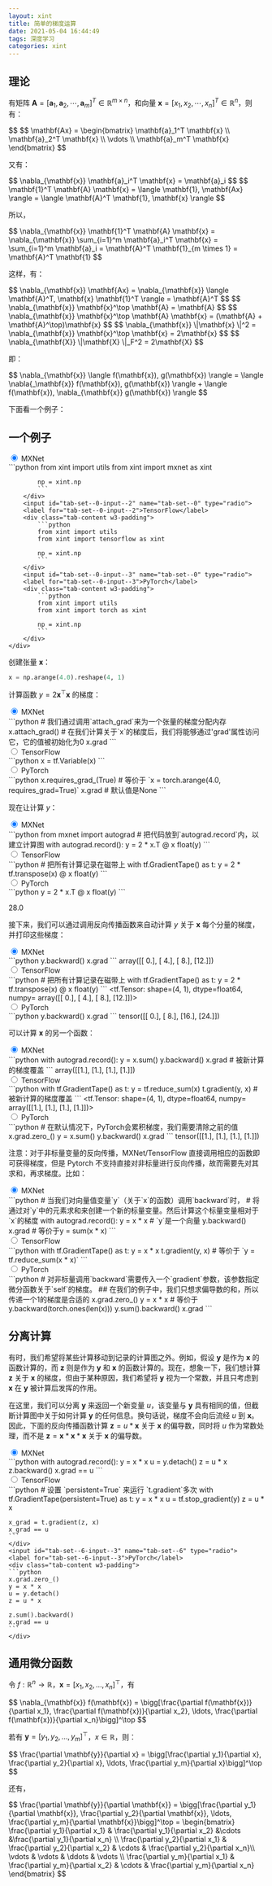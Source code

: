 ```yaml
---
layout: xint
title: 简单的梯度运算
date: 2021-05-04 16:44:49
tags: 深度学习
categories: xint
---
```


## 理论

有矩阵 $\mathbf{A} = [\mathbf{a}_1, \mathbf{a}_2, \cdots, \mathbf{a}_m]^T \in \mathbb{R}^{m \times n}$，和向量 $\mathbf{x} = [x_1, x_2, \cdots, x_n]^T \in \mathbb{R}^{n}$，则有：

<div>
$$
$$
\mathbf{Ax} = \begin{bmatrix}
   \mathbf{a}_1^T \mathbf{x} \\
   \mathbf{a}_2^T \mathbf{x} \\
   \vdots \\
   \mathbf{a}_m^T \mathbf{x}
\end{bmatrix}
$$
</div>

又有：

<div>
$$
\nabla_{\mathbf{x}} \mathbf{a}_i^T \mathbf{x} = \mathbf{a}_i
$$
$$
 \mathbf{1}^T \mathbf{A} \mathbf{x} = \langle \mathbf{1}, \mathbf{Ax} \rangle = \langle \mathbf{A}^T \mathbf{1}, \mathbf{x} \rangle
$$
</div>

所以，

<div>
$$
\nabla_{\mathbf{x}} \mathbf{1}^T \mathbf{A} \mathbf{x} = 
\nabla_{\mathbf{x}} \sum_{i=1}^m \mathbf{a}_i^T \mathbf{x} = \sum_{i=1}^m \mathbf{a}_i = \mathbf{A}^T \mathbf{1}_{m \times 1} = \mathbf{A}^T \mathbf{1}
$$
</div>

这样，有：

<div>
$$
\nabla_{\mathbf{x}} \mathbf{Ax} = \nabla_{\mathbf{x}} \langle  \mathbf{A}^T, \mathbf{x} \mathbf{1}^T \rangle = \mathbf{A}^T
$$
$$
\nabla_{\mathbf{x}} \mathbf{x}^\top \mathbf{A} = \mathbf{A}
$$
$$
\nabla_{\mathbf{x}} \mathbf{x}^\top \mathbf{A} \mathbf{x} = (\mathbf{A} + \mathbf{A}^\top)\mathbf{x}
$$
$$
\nabla_{\mathbf{x}} \|\mathbf{x} \|^2 = \nabla_{\mathbf{x}} \mathbf{x}^\top \mathbf{x} = 2\mathbf{x}
$$
$$
\nabla_{\mathbf{X}} \|\mathbf{X} \|_F^2 = 2\mathbf{X}
$$
</div>

即：

<div>
$$
\nabla_{\mathbf{x}} \langle f(\mathbf{x}), g(\mathbf{x}) \rangle = \langle \nabla{_\mathbf{x}} f(\mathbf{x}), g(\mathbf{x}) \rangle + \langle f(\mathbf{x}), \nabla_{\mathbf{x}} g(\mathbf{x}) \rangle
$$
</div>

下面看一个例子：

## 一个例子

<article>
    <div class="tab-set w3-light-grey">
        <input checked="True" id="tab-set--0-input--1" name="tab-set--0" type="radio">
        <label for="tab-set--0-input--1">MXNet</label>
        <div class="tab-content w3-padding">
            ```python
            from xint import utils
            from xint import mxnet as xint

            np = xint.np
            ```
        </div>
        <input id="tab-set--0-input--2" name="tab-set--0" type="radio">
        <label for="tab-set--0-input--2">TensorFlow</label>
        <div class="tab-content w3-padding">
            ```python
            from xint import utils
            from xint import tensorflow as xint

            np = xint.np
            ```
        </div>
        <input id="tab-set--0-input--3" name="tab-set--0" type="radio">
        <label for="tab-set--0-input--3">PyTorch</label>
        <div class="tab-content w3-padding">
            ```python
            from xint import utils
            from xint import torch as xint

            np = xint.np
            ```
        </div>
    </div>
</article>

创建张量 $\mathbf{x}$：

```python
x = np.arange(4.0).reshape(4, 1)
```

计算函数 $y = 2\mathbf{x}^{\top}\mathbf{x}$ 的梯度：

<article>
    <div class="tab-set w3-light-grey">
        <input checked="True" id="tab-set--1-input--1" name="tab-set--1" type="radio">
        <label for="tab-set--1-input--1">MXNet</label>
        <div class="tab-content w3-padding">
            ```python
            # 我们通过调用`attach_grad`来为一个张量的梯度分配内存
            x.attach_grad()
            # 在我们计算关于`x`的梯度后，我们将能够通过'grad'属性访问它，它的值被初始化为0
            x.grad
            ```
        </div>
        <input id="tab-set--1-input--2" name="tab-set--1" type="radio">
        <label for="tab-set--1-input--2">TensorFlow</label>
        <div class="tab-content w3-padding">
            ```python
            x = tf.Variable(x)
            ```
        </div>
        <input id="tab-set--1-input--3" name="tab-set--1" type="radio">
        <label for="tab-set--1-input--3">PyTorch</label>
        <div class="tab-content w3-padding">
            ```python
            x.requires_grad_(True)  # 等价于 `x = torch.arange(4.0, requires_grad=True)`
            x.grad  # 默认值是None
            ```
        </div>
    </div>
</article>

现在让计算 $y$：

<div class="tab-set w3-light-grey">
    <input checked="True" id="tab-set--2-input--1" name="tab-set--2" type="radio">
    <label for="tab-set--2-input--1">MXNet</label>
    <div class="tab-content w3-padding">
    ```python
    from mxnet import autograd
    # 把代码放到`autograd.record`内，以建立计算图
    with autograd.record():
        y = 2 * x.T @ x
    float(y)
    ```
    </div>
    <input id="tab-set--2-input--2" name="tab-set--2" type="radio">
    <label for="tab-set--2-input--2">TensorFlow</label>
    <div class="tab-content w3-padding">
    ```python
    # 把所有计算记录在磁带上
    with tf.GradientTape() as t:
        y = 2 * tf.transpose(x) @ x
    float(y)
    ```
    </div>
    <input id="tab-set--2-input--3" name="tab-set--2" type="radio">
    <label for="tab-set--2-input--3">PyTorch</label>
    <div class="tab-content w3-padding">
    ```python
    y = 2 * x.T @ x
    float(y)
    ```
    </div>
</div>

<output>28.0</output>

接下来，我们可以通过调用反向传播函数来自动计算 $y$ 关于 $\mathbf{x}$ 每个分量的梯度，并打印这些梯度：

<div class="tab-set w3-light-grey">
    <input checked="True" id="tab-set--3-input--1" name="tab-set--3" type="radio">
    <label for="tab-set--3-input--1">MXNet</label>
    <div class="tab-content w3-padding">
    ```python
    y.backward()
    x.grad
    ```
    <output>
    array([[ 0.],
       [ 4.],
       [ 8.],
       [12.]])</output>
    </div>
    <input id="tab-set--3-input--2" name="tab-set--3" type="radio">
    <label for="tab-set--3-input--2">TensorFlow</label>
    <div class="tab-content w3-padding">
    ```python
    # 把所有计算记录在磁带上
    with tf.GradientTape() as t:
        y = 2 * tf.transpose(x) @ x
    float(y)
    ```
    <output>
    &lt;tf.Tensor: shape=(4, 1), dtype=float64, numpy=
    array([[ 0.],
        [ 4.],
        [ 8.],
        [12.]])></output>
    </div>
    <input id="tab-set--3-input--3" name="tab-set--3" type="radio">
    <label for="tab-set--3-input--3">PyTorch</label>
    <div class="tab-content w3-padding">
    ```python
    y.backward()
    x.grad
    ```
    <output>
    tensor([[ 0.],
        [ 8.],
        [16.],
        [24.]])</output>
    </div>
</div>

可以计算 $\mathbf{x}$ 的另一个函数：

<div class="tab-set w3-light-grey">
    <input checked="True" id="tab-set--4-input--1" name="tab-set--4" type="radio">
    <label for="tab-set--4-input--1">MXNet</label>
    <div class="tab-content w3-padding">
    ```python
    with autograd.record():
        y = x.sum()
    y.backward()
    x.grad  # 被新计算的梯度覆盖
    ```
    <output>
    array([[1.],
       [1.],
       [1.],
       [1.]])
    </output>
    </div>
    <input id="tab-set--4-input--2" name="tab-set--4" type="radio">
    <label for="tab-set--4-input--2">TensorFlow</label>
    <div class="tab-content w3-padding">
    ```python
    with tf.GradientTape() as t:
        y = tf.reduce_sum(x)
    t.gradient(y, x)  # 被新计算的梯度覆盖
    ```
    <output>
    &lt;tf.Tensor: shape=(4, 1), dtype=float64, numpy=
    array([[1.],
        [1.],
        [1.],
        [1.]])>
    </output>
    </div>
    <input id="tab-set--4-input--3" name="tab-set--4" type="radio">
    <label for="tab-set--4-input--3">PyTorch</label>
    <div class="tab-content w3-padding">
    ```python
    # 在默认情况下，PyTorch会累积梯度，我们需要清除之前的值
    x.grad.zero_()
    y = x.sum()
    y.backward()
    x.grad
    ```
    <output>
    tensor([[1.],
        [1.],
        [1.],
        [1.]])
    </output>
    </div>
</div>

注意：对于非标量变量的反向传播，MXNet/TensorFlow 直接调用相应的函数即可获得梯度，但是 Pytorch 不支持直接对非标量进行反向传播，故而需要先对其求和，再求梯度。比如：

<div class="tab-set w3-light-grey">
    <input checked="True" id="tab-set--5-input--1" name="tab-set--5" type="radio">
    <label for="tab-set--5-input--1">MXNet</label>
    <div class="tab-content w3-padding">
    ```python
    # 当我们对向量值变量`y`（关于`x`的函数）调用`backward`时，
    # 将通过对`y`中的元素求和来创建一个新的标量变量。然后计算这个标量变量相对于`x`的梯度
    with autograd.record():
        y = x * x  # `y`是一个向量
    y.backward()
    x.grad  # 等价于y = sum(x * x)
    ```
    </div>
    <input id="tab-set--5-input--2" name="tab-set--5" type="radio">
    <label for="tab-set--5-input--2">TensorFlow</label>
    <div class="tab-content w3-padding">
    ```python
    with tf.GradientTape() as t:
        y = x * x
    t.gradient(y, x)  # 等价于 `y = tf.reduce_sum(x * x)`
    ```
    </div>
    <input id="tab-set--5-input--3" name="tab-set--5" type="radio">
    <label for="tab-set--5-input--3">PyTorch</label>
    <div class="tab-content w3-padding">
    ```python
    # 对非标量调用`backward`需要传入一个`gradient`参数，该参数指定微分函数关于`self`的梯度。
    ## 在我们的例子中，我们只想求偏导数的和，所以传递一个1的梯度是合适的
    x.grad.zero_()
    y = x * x
    # 等价于y.backward(torch.ones(len(x)))
    y.sum().backward()
    x.grad
    ```
    </div>
</div>

## 分离计算

有时，我们希望将某些计算移动到记录的计算图之外。例如，假设 $\mathbf{y}$ 是作为 $\mathbf{x}$ 的函数计算的，而 $\mathbf{z}$ 则是作为 $\mathbf{y}$ 和 $\mathbf{x}$ 的函数计算的。现在，想象一下，我们想计算 $\mathbf{z}$ 关于 $\mathbf{x}$ 的梯度，但由于某种原因，我们希望将 $\mathbf{y}$ 视为一个常数，并且只考虑到 $\mathbf{x}$ 在 $\mathbf{y}$ 被计算后发挥的作用。

在这里，我们可以分离 $\mathbf{y}$ 来返回一个新变量 $u$，该变量与 $\mathbf{y}$ 具有相同的值，但截断计算图中关于如何计算 $\mathbf{y}$ 的任何信息。换句话说，梯度不会向后流经 $u$ 到 $\mathbf{x}$。因此，下面的反向传播函数计算 $\mathbf{z} = u * \mathbf{x}$ 关于 $\mathbf{x}$ 的偏导数，同时将 $u$ 作为常数处理，而不是 $\mathbf{z} = \mathbf{x} * \mathbf{x} * \mathbf{x}$ 关于 $\mathbf{x}$ 的偏导数。

<div class="tab-set w3-light-grey">
    <input checked="True" id="tab-set--6-input--1" name="tab-set--6" type="radio">
    <label for="tab-set--6-input--1">MXNet</label>
    <div class="tab-content w3-padding">
    ```python
    with autograd.record():
        y = x * x
        u = y.detach()
        z = u * x
    z.backward()
    x.grad == u
    ```
    </div>
    <input id="tab-set--6-input--2" name="tab-set--6" type="radio">
    <label for="tab-set--6-input--2">TensorFlow</label>
    <div class="tab-content w3-padding">
    ```python
    # 设置 `persistent=True` 来运行 `t.gradient`多次
    with tf.GradientTape(persistent=True) as t:
        y = x * x
        u = tf.stop_gradient(y)
        z = u * x

    x_grad = t.gradient(z, x)
    x_grad == u
    ```
    </div>
    <input id="tab-set--6-input--3" name="tab-set--6" type="radio">
    <label for="tab-set--6-input--3">PyTorch</label>
    <div class="tab-content w3-padding">
    ```python
    x.grad.zero_()
    y = x * x
    u = y.detach()
    z = u * x

    z.sum().backward()
    x.grad == u
    ```
    </div>
</div>

## 通用微分函数

令 $f: \mathbb{R}^n \rightarrow \mathbb{R}$，$\mathbf{x} = [x_1, x_2, \ldots, x_n]^\top$，有

<div>
$$
\nabla_{\mathbf{x}} f(\mathbf{x}) = \bigg[\frac{\partial f(\mathbf{x})}{\partial x_1}, \frac{\partial f(\mathbf{x})}{\partial x_2}, \ldots, \frac{\partial f(\mathbf{x})}{\partial x_n}\bigg]^\top
$$
</div>

若有 $\mathbf{y} = [y_1, y_2, \ldots, y_m]^\top$，$x \in \mathbb{R}$，则：

<div>
$$
\frac{\partial \mathbf{y}}{\partial x} = \bigg[\frac{\partial y_1}{\partial x}, \frac{\partial y_2}{\partial x}, \ldots, \frac{\partial y_m}{\partial x}\bigg]^\top
$$
</div>

还有，

<div>
$$
\frac{\partial \mathbf{y}}{\partial \mathbf{x}} = \bigg[\frac{\partial y_1}{\partial \mathbf{x}}, \frac{\partial y_2}{\partial \mathbf{x}}, \ldots, \frac{\partial y_m}{\partial \mathbf{x}}\bigg]^\top = \begin{bmatrix} \frac{\partial y_1}{\partial x_1} & \frac{\partial y_1}{\partial x_2} &\cdots &\frac{\partial y_1}{\partial x_n} \\
\frac{\partial y_2}{\partial x_1} & \frac{\partial y_2}{\partial x_2} & \cdots & \frac{\partial y_2}{\partial x_n}\\
\vdots & \vdots & \ddots & \vdots \\
\frac{\partial y_m}{\partial x_1} & \frac{\partial y_m}{\partial x_2} & \cdots & \frac{\partial y_m}{\partial x_n}
\end{bmatrix}
$$
</div>

